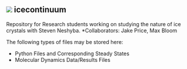 ![](https://github.com/user/Figure2.2.png)
icecontinuum
-------------

Repository for Research students working on studying the nature of ice crystals with Steven Neshyba.
*Collaborators: Jake Price, Max Bloom

The following types of files may be stored here:
* Python Files and Corresponding Steady States
* Molecular Dynamics Data/Results Files
